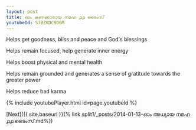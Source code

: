 ```yaml
---
layout: post
title: ഓം കണക്കാരായ നമഹ ൧൧ ടൈംസ്
youtubeId: S7BZKDC9D6M
---
```

 
 
Helps get goodness, bliss and peace and God's blessings
 
Helps remain focused, help generate inner energy 
 
Helps boost physical and mental health 
 
Helps remain grounded and generates a sense of gratitude towards the greater power 
 
Helps reduce bad karma
 
 
 
 


{% include youtubePlayer.html id=page.youtubeId %}
 
[Next]({{ site.baseurl }}{% link  split1/_posts/2014-01-13-ഓം അധ്യായ നമഹ ൧൧ ടൈംസ്.md%})
 
